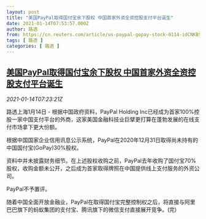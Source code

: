 ```yaml
---
layout: post
title: "美国PayPal取得国付宝余下股权 中国首家外资全资控股支付平台诞生"
date: 2021-01-14T07:53:57.000Z
author: 路透
from: https://cn.reuters.com/article/us-paypal-gopay-stock-0114-idCNKBS29J0RJ
tags: [ 路透 ]
categories: [ 路透 ]
---
```

<!--1610610837000-->
[美国PayPal取得国付宝余下股权 中国首家外资全资控股支付平台诞生](https://cn.reuters.com/article/us-paypal-gopay-stock-0114-idCNKBS29J0RJ)
------

<div>
<div><i>2021-01-14T07:23:21Z</i></div><p>路透上海1月14日 - 根据中国政府资料，PayPal Holding Inc已经成为首家100%控股一家中国支付平台的外商，这家美国金融科技业巨擘更打算在蓬勃发展的在线支付市场拿下更大份额。</p><p>根据中国国家企业信用讯息公示系统，PayPal在2020年12月31日取得尚未持有的中国国付宝(GoPay)30%股权。</p><p>资料中并未披露财务细节。在上述股权收购之前，PayPal去年收购了国付宝70%股权，收购金额未公开，之后成为首家取得牌照在中国提供线上支付服务的外资公司。</p><p>PayPal不予置评。</p><p>随着中国全面开放金融业，PayPal在取得国付宝完整控制权之后，将直接与阿里巴巴旗下的蚂蚁集团的支付宝、腾讯旗下的微信支付直接展开竞争。(完)</p>
</div>
